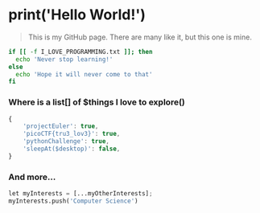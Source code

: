 # print('Hello World!')

> This is my GitHub page. There are many like it, but this one is mine.

```bash
if [[ -f I_LOVE_PROGRAMMING.txt ]]; then
  echo 'Never stop learning!'
else
  echo 'Hope it will never come to that'
fi
```

### Where is a list[] of $things I love to explore()

```js
{
    'projectEuler': true,
    'picoCTF{tru3_lov3}': true,
    'pythonChallenge': true,
    'sleepAt($desktop)': false,
}
```

### And more... 
```python
let myInterests = [...myOtherInterests];
myInterests.push('Computer Science')
```
